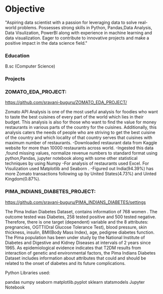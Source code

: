 # Objective
"Aspiring data scientist with a passion for leveraging data to solve real-world problems. Possesses strong skills in Python, Pandas,Data Analysis, Data Visulization, PowerBI along with experience in machine learning and data visualization. Eager to contribute to innovative projects and make a positive impact in the data science field."

### Education
B.sc (Computer Science)

### Projects
### ZOMATO_EDA_PROJECT:
https://github.com/sravani-buguru/ZOMATO_EDA_PROJECT/

Zomato API Analysis is one of the most useful analysis for foodies who want to taste the best cuisines of every part of the world which lies in their budget. This analysis is also for those who want to find the value for money restaurants in various parts of the country for the cuisines. Additionally, this analysis caters the needs of people who are striving to get the best cuisine of the country and which locality of that country serves that cuisines with maximum number of restaurants.
-Downloaded restaurant data from Kaggle website for more than 10000 restaurants across world. 
-Ingested this data ,found missing values, normalize revenue numbers to standard format using python,Pandas, jupyter notebook along with some other statistical techniques by using Numpy
-For analysis of  restaurants used Excel. For Visulization used Matplotlib and Seaborn .
-Figured out India(94.39%) has more Zomato transactions following up by United States(4.73%) and Uinted Kingdom(0.87%).


### PIMA_INDIANS_DIABETES_PROJECT:
https://github.com/sravani-buguru/PIMA_INDIANS_DIABETES/settings
  
  The Pima Indian Diabetes Dataset, contains information of 768 women . The outcome tested was Diabetes, 258 tested positive and 500 tested negative. Therefore, there is one target (dependent) variable and the 8 attributes: pregnancies, OGTT(Oral Glucose Tolerance Test), blood pressure, skin thickness, insulin, BMI(Body Mass Index), age, pedigree diabetes function. The Pima population has been under study by the National Institute of Diabetes and Digestive and Kidney Diseases at intervals of 2 years since 1965. As epidemiological evidence indicates that T2DM results from interaction of genetic and environmental factors, the Pima Indians Diabetes Dataset includes information about attributes that could and should be related to the onset of diabetes and its future complications.

Python 
Libraries used:

pandas
numpy
seaborn
matplotlib.pyplot
sklearn
statsmodels
Jupyter Notebook
